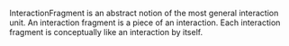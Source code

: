 InteractionFragment is an abstract notion of the most general interaction unit. An interaction fragment is a piece of an interaction. Each interaction fragment is conceptually like an interaction by itself.